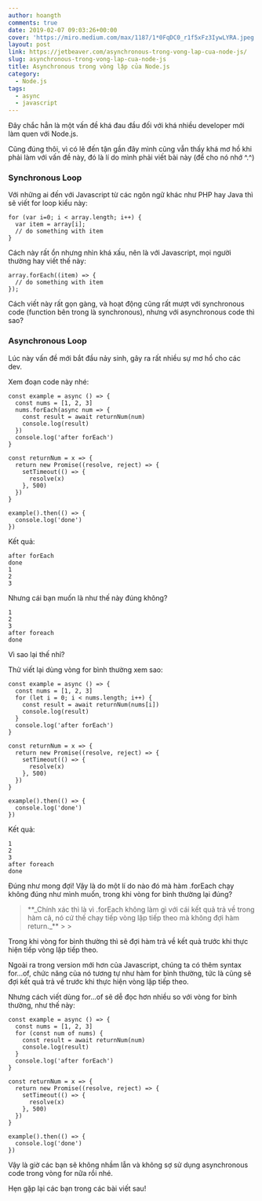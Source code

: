 ```yaml
---
author: hoangth
comments: true
date: 2019-02-07 09:03:26+00:00
cover: 'https://miro.medium.com/max/1187/1*0FqDC0_r1f5xFz3IywLYRA.jpeg'
layout: post
link: https://jetbeaver.com/asynchronous-trong-vong-lap-cua-node-js/
slug: asynchronous-trong-vong-lap-cua-node-js
title: Asynchronous trong vòng lặp của Node.js
category:
  - Node.js
tags:
  - async
  - javascript
---
```


Đây chắc hẳn là một vấn đề khá đau đầu đối với khá nhiều developer mới làm quen với Node.js.

Cũng đúng thôi, vì có lẽ đến tận gần đây mình cũng vẫn thấy khá mơ hồ khi phải làm với vấn đề này, đó là lí do mình phải viết bài này (để cho nó nhớ ^.^)

### Synchronous Loop

Với những ai đến với Javascript từ các ngôn ngữ khác như PHP hay Java thì sẽ viết for loop kiểu này:

    for (var i=0; i < array.length; i++) {
      var item = array[i];
      // do something with item
    }

Cách này rất ổn nhưng nhìn khá xấu, nên là với Javascript, mọi người thường hay viết thế này:

    array.forEach((item) => {
      // do something with item
    });

Cách viết này rất gọn gàng, và hoạt động cũng rất mượt với synchronous code (function bên trong là synchronous), nhưng với asynchronous code thì sao?

### Asynchronous Loop

Lúc này vấn đề mới bắt đầu nảy sinh, gây ra rất nhiều sự mơ hồ cho các dev.

Xem đoạn code này nhé:

    const example = async () => {
      const nums = [1, 2, 3]
      nums.forEach(async num => {
        const result = await returnNum(num)
        console.log(result)
      })
      console.log('after forEach')
    }

    const returnNum = x => {
      return new Promise((resolve, reject) => {
        setTimeout(() => {
          resolve(x)
        }, 500)
      })
    }

    example().then(() => {
      console.log('done')
    })

Kết quả:

    after forEach
    done
    1
    2
    3

Nhưng cái bạn muốn là như thế này đúng không?

    1
    2
    3
    after foreach
    done

Vì sao lại thế nhỉ?

Thử viết lại dùng vòng for bình thường xem sao:

    const example = async () => {
      const nums = [1, 2, 3]
      for (let i = 0; i < nums.length; i++) {
        const result = await returnNum(nums[i])
        console.log(result)
      }
      console.log('after forEach')
    }

    const returnNum = x => {
      return new Promise((resolve, reject) => {
        setTimeout(() => {
          resolve(x)
        }, 500)
      })
    }

    example().then(() => {
      console.log('done')
    })

Kết quả:

    1
    2
    3
    after foreach
    done

Đúng như mong đợi! Vậy là do một lí do nào đó mà hàm .forEach chạy không đúng như mình muốn, trong khi vòng for bình thường lại đúng?

<blockquote>**_Chính xác thì là vì .forEach không làm gì với cái kết quả trả về trong hàm cả, nó cứ thế chạy tiếp vòng lặp tiếp theo mà không đợi hàm return._**
>
> </blockquote>

Trong khi vòng for bình thường thì sẽ đợi hàm trả về kết quả trước khi thực hiện tiếp vòng lặp tiếp theo.

Ngoài ra trong version mới hơn của Javascript, chúng ta có thêm syntax for...of, chức năng của nó tương tự như hàm for bình thường, tức là cũng sẽ đợi kết quả trả về trước khi thực hiện vòng lặp tiếp theo.

Nhưng cách viết dùng for...of sẽ dễ đọc hơn nhiều so với vòng for bình thường, như thế này:

    const example = async () => {
      const nums = [1, 2, 3]
      for (const num of nums) {
        const result = await returnNum(num)
        console.log(result)
      }
      console.log('after forEach')
    }

    const returnNum = x => {
      return new Promise((resolve, reject) => {
        setTimeout(() => {
          resolve(x)
        }, 500)
      })
    }

    example().then(() => {
      console.log('done')
    })

Vậy là giờ các bạn sẽ không nhầm lẫn và không sợ sử dụng asynchronous code trong vòng for nữa rồi nhé.

Hẹn gặp lại các bạn trong các bài viết sau!
